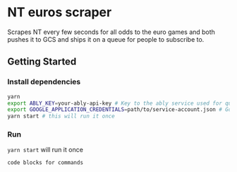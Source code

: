 # NT euros scraper

Scrapes NT every few seconds for all odds to the euro games and both pushes it to GCS and ships it on a queue for people to subscribe to.

## Getting Started

### Install dependencies

```bash
yarn
export ABLY_KEY=your-ably-api-key # Key to the ably service used for queue
export GOOGLE_APPLICATION_CREDENTIALS=path/to/service-account.json # Google service account for access to GCS
yarn start # this will run it once
```

### Run

`yarn start` will run it once

```
code blocks for commands
```
